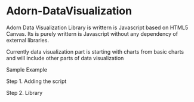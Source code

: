 # Adorn-DataVisualization
Adorn Data Visualization Library is writtern is Javascript based on HTML5 Canvas.
Its is purely writtern is Javascript without any dependency of external libraries.

Currently data visualization part is starting with charts from basic charts and will include other parts of data visualization 

Sample Example

Step 1. Adding the script
    <head>
        <script src="Adorn.js"></script>
  
Step 2. Library
    <script>
        function load() {
            var simpleChart =  new Adorn.LineChart({
                data: [[1000, 5], [1500, 10], [3500, 90], [2500, 80], [4500, 95]]
            });
            
            var canvas = new Adorn.Graph({
                div: document.getElementById('canvasDiv'), //Div on which charting to be rendered
                margin: new Adorn.Margin(300, 50, 300, 50),
                xAxis: {
                    data:[1000, 2000, 3000, 4000, 5000],
                    style: new Adorn.Style({
                        textBaseline: 'top',
                        textAlign:'center',
                        font: '15px arial, sans-serif'
                    })
                },
                yAxis: {
                    data:[10, 20, 30, 40, 50, 60, 70, 80, 90, 100],
                    style: new Adorn.Style({
                        textAlign: 'right',
                        textBaseline: 'middle',
                        font: '15px arial, sans-serif'
                    })
                },
                charts: [simpleChart]
            });
            
            canvas.redraw();
        }
    </script>
    </head>
   
Step 3. Load
    <body onload="load()">
        <div id="canvasDiv" style="background-color: whitesmoke; border: solid 1px black; width: 100%; height: 400px"></div>
    </body>
